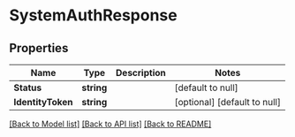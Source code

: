 # SystemAuthResponse

## Properties
Name | Type | Description | Notes
------------ | ------------- | ------------- | -------------
**Status** | **string** |  | [default to null]
**IdentityToken** | **string** |  | [optional] [default to null]

[[Back to Model list]](../README.md#documentation-for-models) [[Back to API list]](../README.md#documentation-for-api-endpoints) [[Back to README]](../README.md)



